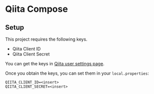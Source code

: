 # Qiita Compose

## Setup

This project requires the following keys.

- Qiita Client ID
- Qiita Client Secret

You can get the keys in [Qiita user settings page](https://qiita.com/settings/applications).

Once you obtain the keys, you can set them in your `local.properties`:

```
QIITA_CLIENT_ID=<insert>
QIITA_CLIENT_SECRET=<insert>
```
